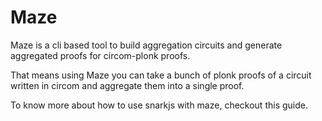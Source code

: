 # Maze

Maze is a cli based tool to build aggregation circuits and generate aggregated proofs for circom-plonk proofs.

That means using Maze you can take a bunch of plonk proofs of a circuit written in circom and aggregate them into a single proof.

To know more about how to use snarkjs with maze, checkout this guide.

